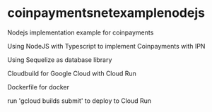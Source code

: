 # coinpaymentsnetexamplenodejs
Nodejs implementation example for coinpayments

Using NodeJS with Typescript to implement Coinpayments with IPN

Using Sequelize as database library

Cloudbuild for Google Cloud with Cloud Run

Dockerfile for docker

run 'gcloud builds submit' to deploy to Cloud Run
